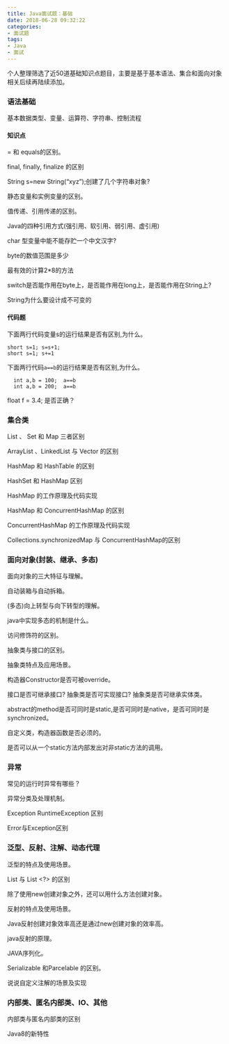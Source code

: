 ```yaml
---
title: Java面试题：基础
date: 2018-06-28 09:32:22
categories:
- 面试题
tags:
- Java
- 面试
---
```


个人整理筛选了近50道基础知识点题目，主要是基于基本语法、集合和面向对象相关后续再陆续添加。


### 语法基础

  基本数据类型、变量、运算符、字符串、控制流程
  
#### 知识点  

  = 和 equals的区别。
  
  final, finally, finalize 的区别

  String s=new String(“xyz”);创建了几个字符串对象?
  
  静态变量和实例变量的区别。
  
  值传递、引用传递的区别。

  <!-- more -->
  
  Java的四种引用方式(强引用、软引用、弱引用、虚引用)
  
  char 型变量中能不能存贮一个中文汉字?
  
  byte的数值范围是多少
  
  最有效的计算2*8的方法
  
  switch是否能作用在byte上，是否能作用在long上，是否能作用在String上?
  
  String为什么要设计成不可变的
   
#### 代码题  
  
  下面两行代码变量s的运行结果是否有区别,为什么。
  
  ```
  short s=1; s=s+1;
  short s=1; s+=1
  ```
  
  下面两行代码`a==b`的运行结果是否有区别,为什么。
  
  ```
    int a,b = 100;  a==b
    int a,b = 200;  a==b
  ```  
  
  float f = 3.4; 是否正确？
  
  
### 集合类

  List 、 Set 和 Map 三者区别
  
  ArrayList 、LinkedList 与 Vector 的区别
  
  HashMap 和 HashTable 的区别
  
  HashSet 和 HashMap 区别
  
  HashMap 的工作原理及代码实现
  
  HashMap 和 ConcurrentHashMap 的区别
  
  ConcurrentHashMap 的工作原理及代码实现
  
  Collections.synchronizedMap 与 ConcurrentHashMap的区别

### 面向对象(封装、继承、多态)

  面向对象的三大特征与理解。
  
  自动装箱与自动拆箱。
  
  (多态)向上转型与向下转型的理解。
  
  java中实现多态的机制是什么。
  
  访问修饰符的区别。
  
  抽象类与接口的区别。
  
  抽象类特点及应用场景。
  
  构造器Constructor是否可被override。
  
  接口是否可继承接口? 抽象类是否可实现接口? 抽象类是否可继承实体类。
  
  abstract的method是否可同时是static,是否可同时是native，是否可同时是synchronized。
  
  自定义类，构造器函数是否必须的。
  
  是否可以从一个static方法内部发出对非static方法的调用。
  


### 异常

   常见的运行时异常有哪些？
  
   异常分类及处理机制。
  
   Exception RuntimeException 区别
   
   Error与Exception区别  

### 泛型、反射、注解、动态代理  
  
   泛型的特点及使用场景。
   
   List <T> 与 List <?> 的区别
   
   除了使用new创建对象之外，还可以用什么方法创建对象。
   
   反射的特点及使用场景。
   
   Java反射创建对象效率高还是通过new创建对象的效率高。
   
   java反射的原理。
   
   JAVA序列化。
   
   Serializable 和Parcelable 的区别。
   
   说说自定义注解的场景及实现

### 内部类、匿名内部类、IO、其他
    
   内部类与匿名内部类的区别
   
   Java8的新特性   

